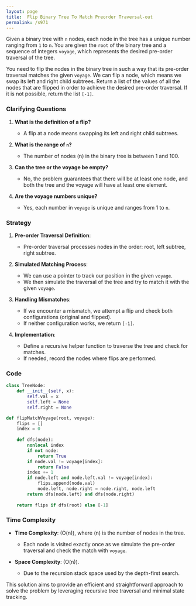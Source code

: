 ```yaml
---
layout: page
title:  Flip Binary Tree To Match Preorder Traversal-out
permalink: /s971
---
```


Given a binary tree with `n` nodes, each node in the tree has a unique number ranging from `1` to `n`. You are given the `root` of the binary tree and a sequence of integers `voyage`, which represents the desired pre-order traversal of the tree.

You need to flip the nodes in the binary tree in such a way that its pre-order traversal matches the given `voyage`. We can flip a node, which means we swap its left and right child subtrees. Return a list of the values of all the nodes that are flipped in order to achieve the desired pre-order traversal. If it is not possible, return the list `[-1]`.

### Clarifying Questions

1. **What is the definition of a flip?**
   - A flip at a node means swapping its left and right child subtrees.

2. **What is the range of `n`?**
   - The number of nodes \(n\) in the binary tree is between 1 and 100.

3. **Can the tree or the voyage be empty?**
   - No, the problem guarantees that there will be at least one node, and both the tree and the voyage will have at least one element.

4. **Are the voyage numbers unique?**
   - Yes, each number in `voyage` is unique and ranges from 1 to `n`.

### Strategy

1. **Pre-order Traversal Definition**:
   - Pre-order traversal processes nodes in the order: root, left subtree, right subtree.

2. **Simulated Matching Process**:
   - We can use a pointer to track our position in the given `voyage`.
   - We then simulate the traversal of the tree and try to match it with the given `voyage`.

3. **Handling Mismatches**:
   - If we encounter a mismatch, we attempt a flip and check both configurations (original and flipped).
   - If neither configuration works, we return `[-1]`.

4. **Implementation**:
   - Define a recursive helper function to traverse the tree and check for matches.
   - If needed, record the nodes where flips are performed.

### Code

```python
class TreeNode:
    def __init__(self, x):
        self.val = x
        self.left = None
        self.right = None

def flipMatchVoyage(root, voyage):
    flips = []
    index = 0
    
    def dfs(node):
        nonlocal index
        if not node:
            return True
        if node.val != voyage[index]:
            return False
        index += 1
        if node.left and node.left.val != voyage[index]:
            flips.append(node.val)
            node.left, node.right = node.right, node.left
        return dfs(node.left) and dfs(node.right)
    
    return flips if dfs(root) else [-1]
```

### Time Complexity

- **Time Complexity**: \(O(n)\), where \(n\) is the number of nodes in the tree.
  - Each node is visited exactly once as we simulate the pre-order traversal and check the match with `voyage`.

- **Space Complexity**: \(O(n)\).
  - Due to the recursion stack space used by the depth-first search.

This solution aims to provide an efficient and straightforward approach to solve the problem by leveraging recursive tree traversal and minimal state tracking.